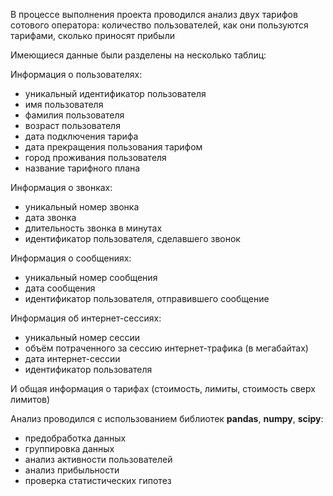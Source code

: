 В процессе выполнения проекта проводился анализ двух тарифов сотового оператора: количество пользователей, как они пользуются тарифами, сколько приносят прибыли

Имеющиеся данные были разделены на несколько таблиц:

Информация о пользователях:
+ уникальный идентификатор пользователя
+ имя пользователя
+ фамилия пользователя
+ возраст пользователя
+ дата подключения тарифа
+ дата прекращения пользования тарифом
+ город проживания пользователя
+ название тарифного плана

Информация о звонках:
+ уникальный номер звонка
+ дата звонка
+ длительность звонка в минутах
+ идентификатор пользователя, сделавшего звонок

Информация о сообщениях:
+ уникальный номер сообщения
+ дата сообщения
+ идентификатор пользователя, отправившего сообщение

Информация об интернет-сессиях:
+ уникальный номер сессии
+ объём потраченного за сессию интернет-трафика (в мегабайтах)
+ дата интернет-сессии
+ идентификатор пользователя

И общая информация о тарифах (стоимость, лимиты, стоимость сверх лимитов)

Анализ проводился с использованием библиотек **pandas**, **numpy**, **scipy**:
+ предобработка данных
+ группировка данных
+ анализ активности пользователей
+ анализ прибыльности
+ проверка статистических гипотез
